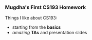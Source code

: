 ### Mugdha's First CS193 Homework

Things I like about CS193:

- starting from the **basics**
- _amazing_ **TAs** and presentation slides
